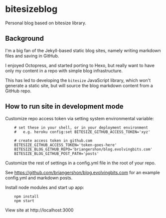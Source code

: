 # bitesizeblog

Personal blog based on bitesize library.

## Background

I'm a big fan of the Jekyll-based static blog sites, namely writing markdown files and saving in GitHub.

I enjoyed Octopress, and started porting to Hexo, but really want to have only my content in a repo with simple blog infrastructure.

This has led to developing the `bitesize` JavaScript library, which won't generate a static site, but will source the blog markdown content from a GitHub repo.

## How to run site in development mode

Customize repo access token via setting system environmental variable:

        # set these in your shell, or in your deployment environment
        #   e.g. heroku config:set BITESIZE_GITHUB_ACCESS_TOKEN='xyz'

        # create access token in github.com
        BITESIZE_GITHUB_ACCESS_TOKEN='token-goes-here'
        BITESIZE_BLOG_GITHUB_REPO='briangershon/blog.evolvingbits.com'
        BITESIZE_BLOG_GITHUB_POST_PATH='posts'

Customize the rest of settings in a config.yml file in the root of your repo.

See https://github.com/briangershon/blog.evolvingbits.com for an example config.yml and markdown posts.

Install node modules and start up app:

        npm install
        npm start

View site at http://localhost:3000
